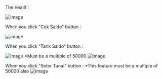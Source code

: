 The result :

![image](https://github.com/jonathan-mario/3-Design-Pattern-ATM-JSF/assets/69971608/3fe55074-476c-4215-976b-8cab82c4d634)

When you click "Cek Saldo" button :

![image](https://github.com/jonathan-mario/3-Design-Pattern-ATM-JSF/assets/69971608/01cb6a88-9fe1-4eb1-9774-9d26d31aa1b2)

When you click "Tarik Saldo" button :

![image](https://github.com/jonathan-mario/3-Design-Pattern-ATM-JSF/assets/69971608/46a65f56-3f28-49bd-aa0c-783d312ca071)
*Must be a multiple of 50000
![image](https://github.com/jonathan-mario/3-Design-Pattern-ATM-JSF/assets/69971608/c5f8c83d-3f3f-4fcb-b235-d6c8403a263f)

When you click "Setor Tunai" button :
*This feature must be a multiple of 50000 also
![image](https://github.com/jonathan-mario/3-Design-Pattern-ATM-JSF/assets/69971608/a545a0f3-5d4e-4ed3-9cc1-56c73895a266)





